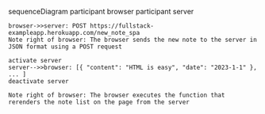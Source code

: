 sequenceDiagram
    participant browser
    participant server

    browser->>server: POST https://fullstack-exampleapp.herokuapp.com/new_note_spa
    Note right of browser: The browser sends the new note to the server in JSON format using a POST request

    activate server
    server-->>browser: [{ "content": "HTML is easy", "date": "2023-1-1" }, ... ]
    deactivate server

    Note right of browser: The browser executes the function that rerenders the note list on the page from the server
  